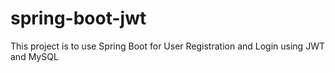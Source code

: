 # spring-boot-jwt
This project is to use Spring Boot for User Registration and Login using JWT and MySQL
